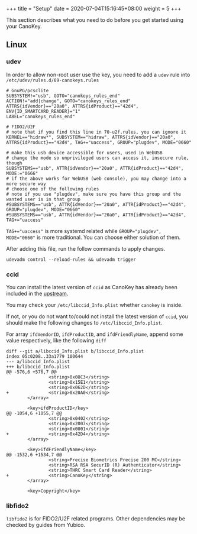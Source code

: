 +++
title = "Setup"
date =  2020-07-04T15:16:45+08:00
weight = 5
+++

This section describes what you need to do before you get started using your CanoKey.

## Linux

### udev

In order to allow non-root user use the key, you need to add a `udev` rule into `/etc/udev/rules.d/69-canokeys.rules`

```
# GnuPG/pcsclite
SUBSYSTEM!="usb", GOTO="canokeys_rules_end"
ACTION!="add|change", GOTO="canokeys_rules_end"
ATTRS{idVendor}=="20a0", ATTRS{idProduct}=="42d4", ENV{ID_SMARTCARD_READER}="1"
LABEL="canokeys_rules_end"

# FIDO2/U2F
# note that if you find this line in 70-u2f.rules, you can ignore it
KERNEL=="hidraw*", SUBSYSTEM=="hidraw", ATTRS{idVendor}=="20a0", ATTRS{idProduct}=="42d4", TAG+="uaccess", GROUP="plugdev", MODE="0660"

# make this usb device accessible for users, used in WebUSB
# change the mode so unprivileged users can access it, insecure rule, though
SUBSYSTEMS=="usb", ATTR{idVendor}=="20a0", ATTR{idProduct}=="42d4", MODE:="0666"
# if the above works for WebUSB (web console), you may change into a more secure way
# choose one of the following rules
# note if you use "plugdev", make sure you have this group and the wanted user is in that group
#SUBSYSTEMS=="usb", ATTR{idVendor}=="20a0", ATTR{idProduct}=="42d4", GROUP="plugdev", MODE="0660"
#SUBSYSTEMS=="usb", ATTR{idVendor}=="20a0", ATTR{idProduct}=="42d4", TAG+="uaccess"
```

`TAG+="uaccess"` is more systemd related while `GROUP="plugdev", MODE="0660"` is more traditional. You can choose either solution of them.

After adding this file, run the follow commands to apply changes.

```
udevadm control --reload-rules && udevadm trigger
```

### ccid

You can install the latest version of `ccid` as CanoKey has already been included in the [upstream](https://salsa.debian.org/rousseau/CCID/-/commit/7a306c8da4872617dbc9a2cf6a8f7e827a6b3c38).

You may check your `/etc/libccid_Info.plist` whether `canokey` is inside.

If not, or you do not want to/could not install the latest version of `ccid`, you should make the following changes to `/etc/libccid_Info.plist`.

For array `ifdVendorID`, `ifdProductID`, and `ifdFriendlyName`, append some value respectively, like the following `diff`

```
diff --git a/libccid_Info.plist b/libccid_Info.plist
index 05c0208..33a1779 100644
--- a/libccid_Info.plist
+++ b/libccid_Info.plist
@@ -576,6 +576,7 @@
                <string>0x08C3</string>
                <string>0x15E1</string>
                <string>0x062D</string>
+               <string>0x20A0</string>
        </array>
 
        <key>ifdProductID</key>
@@ -1054,6 +1055,7 @@
                <string>0x0402</string>
                <string>0x2007</string>
                <string>0x0001</string>
+               <string>0x42D4</string>
        </array>
 
        <key>ifdFriendlyName</key>
@@ -1532,6 +1534,7 @@
                <string>Precise Biometrics Precise 200 MC</string>
                <string>RSA RSA SecurID (R) Authenticator</string>
                <string>THRC Smart Card Reader</string>
+               <string>CanoKey</string>
        </array>
 
        <key>Copyright</key>
``` 

### libfido2

`libfido2` is for FIDO2/U2F related programs. Other dependencies may be checked by guides from Yubico.

